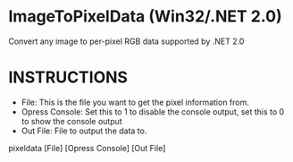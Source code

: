 ImageToPixelData (Win32/.NET 2.0)
================

Convert any image to per-pixel RGB data supported by .NET 2.0 

INSTRUCTIONS
================
- File: This is the file you want to get the pixel information from.
- Opress Console: Set this to 1 to disable the console output, set this to 0 to show the console output
- Out File: File to output the data to.

pixeldata [File] [Opress Console] [Out File]
